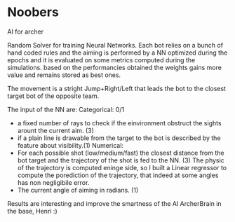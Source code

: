 # Noobers
AI for archer

Random Solver for training Neural Networks.
Each bot relies on a bunch of hand coded rules and
the aiming is performed by a NN optimized during the epochs and it is evaluated on some metrics computed during the simulations.
based on the performancies obtained the weights gains more value and remains stored as best ones.

The movement is a stright Jump+Right/Left that leads the bot to the closest target bot of the opposite team.

The input of the NN are:
Categorical: 0/1
  - a fixed number of rays to check if the einvironment obstruct the sights arount the current aim. (3)
  - if a plain line is drawable from the target to the bot is described by the feature about visibility.(1)
Numerical:
  - For each possible shot (low/medium/fast) the closest distance from the bot target and the trajectory of the shot is fed to the NN. (3)
      The physic of the trajectory is computed eninge side, so I built a Linear regressor to compute the porediction of the trajectory, that indeed at some angles has non negligibile error.
  - The current angle of aiming in radians. (1)

Results are interesting and improve the smartness of the AI ArcherBrain in the base, Henri :)
